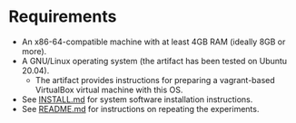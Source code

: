 # Requirements

- An x86-64-compatible machine with at least 4GB RAM (ideally 8GB or
  more).
- A GNU/Linux operating system (the artifact has been tested on Ubuntu 20.04).
  - The artifact provides instructions for preparing a vagrant-based
    VirtualBox virtual machine with this OS.
- See [INSTALL.md](./INSTALL.md) for system software installation instructions.
- See [README.md](./README.md) for instructions on repeating the experiments.
